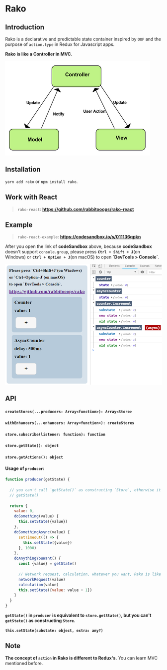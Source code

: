 # Rako



## Introduction

Rako is a declarative and predictable state container inspired by `OOP` and the purpose of `action.type` in Redux for Javascript apps.

**Rako is like a Controller in MVC.**

![mvc](./imgs/mvc.png)



## Installation

`yarn add rako` or `npm install rako`.



## Work with React

> `rako-react`: **https://github.com/rabbitooops/rako-react**



## Example

> `rako-react-example`: **https://codesandbox.io/s/011136qpkn**

After you open the link of **codeSandbox** above, because **codeSandbox** doesn't support `console.group`, please press **`Ctrl + Shift + J`**(on Windows) or **`Ctrl + Option + J`**(on macOS) to open **\`DevTools > Console\`**.

![example](./imgs/example.png)



## API

#### `createStores(...producers: Array<function>): Array<Store>`

#### `withEnhancers(...enhancers: Array<function>): createStores`

#### `store.subscribe(listener: function): function`

#### `store.getState(): object`

#### `store.getActions(): object`


#### Usage of `producer`:

```js
function producer(getState) {

  // you can't call `getState()` as constructing `Store`, otherwise it will cause an error.
  // getState()

  return {
    value: 0,
    doSomething(value) {
      this.setState({value})
    },
    doSomethingAsync(value) {
      setTimeout(() => {
        this.setState({value})
      }, 1000)
    },
    doAnythingYouWant() {
      const {value} = getState()

      // Network request, calculation, whatever you want, Rako is like a Controller in MVC.
      networkRequest(value)
      calculation(value)
      this.setState({value: value + 1})
    }
  }
}
```

**`getState()` in `producer` is equivalent to `store.getState()`, but you can't `getState()` as constructing `Store`.**

**`this.setState(substate: object, extra: any?)`**



## Note

**The concept of `action` in Rako is different to Redux's.** You can learn MVC mentioned before.
